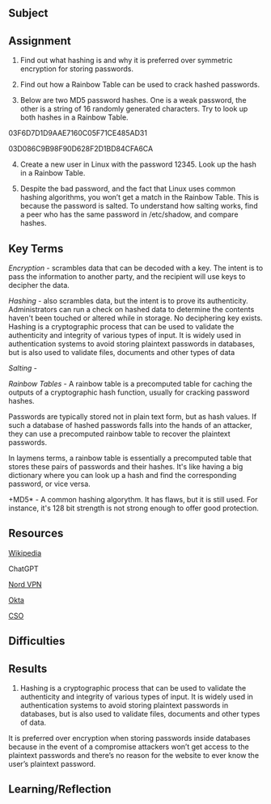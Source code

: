 ## Subject

##  Assignment

1.  Find out what hashing is and why it is preferred over symmetric encryption for storing passwords.

2.  Find out how a Rainbow Table can be used to crack hashed passwords.

3.  Below are two MD5 password hashes. One is a weak password, the other is a string of 16 randomly generated characters. Try to look up both hashes in a Rainbow Table.

03F6D7D1D9AAE7160C05F71CE485AD31

03D086C9B98F90D628F2D1BD84CFA6CA


4.  Create a new user in Linux with the password 12345. Look up the hash in a Rainbow Table.

5.  Despite the bad password, and the fact that Linux uses common hashing algorithms, you won’t get a match in the Rainbow Table. This is because the password is salted. To understand how salting works, find a peer who has the same password in /etc/shadow, and compare hashes.

##  Key Terms



*Encryption* -  scrambles data that can be decoded with a key. The intent is to pass the information to another party, and the recipient will use keys to decipher the data.

*Hashing* -  also scrambles data, but the intent is to prove its authenticity. Administrators can run a check on hashed data to determine the contents haven't been touched or altered while in storage. No deciphering key exists.  Hashing is a cryptographic process that can be used to validate the authenticity and integrity of various types of input. It is widely used in authentication systems to avoid storing plaintext passwords in databases, but is also used to validate files, documents and other types of data

*Salting* - 

*Rainbow Tables* - A rainbow table is a precomputed table for caching the outputs of a cryptographic hash function, usually for cracking password hashes. 

Passwords are typically stored not in plain text form, but as hash values. If such a database of hashed passwords falls into the hands of an attacker, they can use a precomputed rainbow table to recover the plaintext passwords.  

In laymens terms, a rainbow table is essentially a precomputed table that stores these pairs of passwords and their hashes. It's like having a big dictionary where you can look up a hash and find the corresponding password, or vice versa.

+MD5* - A common hashing algorythm.  It has flaws, but it is still used.  For instance, it's 128 bit strength is not strong enough to offer good protection.

##  Resources

[Wikipedia](https://en.wikipedia.org/wiki/Rainbow_table)

ChatGPT

[Nord VPN](https://nordvpn.com/blog/hashing-vs-encryption/)

[Okta](https://www.okta.com/identity-101/hashing-vs-encryption/#:~:text=Consider%20these%20basic%20definitions%3A,is%20to%20prove%20its%20authenticity.)

[CSO](https://www.csoonline.com/article/570229/hashing-explained-why-its-your-best-bet-to-protect-stored-passwords.html)



##  Difficulties

##  Results

1.  Hashing is a cryptographic process that can be used to validate the authenticity and integrity of various types of input. It is widely used in authentication systems to avoid storing plaintext passwords in databases, but is also used to validate files, documents and other types of data.

It is preferred over encryption when storing passwords inside databases because in the event of a compromise attackers won’t get access to the plaintext passwords and there’s no reason for the website to ever know the user’s plaintext password. 

##  Learning/Reflection
